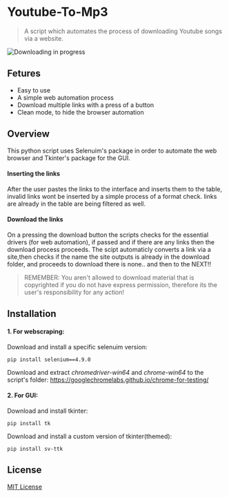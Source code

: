 # Youtube-To-Mp3
>A script which automates the process of downloading Youtube songs via a website.

![Downloading in progress](https://github.com/MichaelMarkovsky/Youtube-To-Mp3/assets/133515749/bcab07cb-849e-4f5d-99ec-e382dcd409c9)

## Fetures
- Easy to use
- A simple web automation process
- Download multiple links with a press of a button
- Clean mode, to hide the browser automation

## Overview
This python script uses Selenuim's package in order to automate the web browser and Tkinter's package for the GUI.
#### Inserting the links
After the user pastes the links to the interface and inserts them to the table, invalid links wont be inserted by a simple
process of a format check.
links are already in the table are being filtered as well.

#### Download the links
On a pressing the download button the scripts checks for the essential drivers (for web automation),
if passed and if there are any links then the download process proceeds.
The scipt automaticly converts a link via a site,then checks if the name the site outputs is already in the download folder,
and proceeds to download there is none..
and then to the NEXT!!

> REMEMBER: You aren't allowed to download material that is copyrighted if you do not have express permission,
> therefore its the user's responsibility for any action!


## Installation
#### 1. For webscraping:
Download and install a specific selenuim version:
```
pip install selenium==4.9.0
```
Download and extract *chromedriver-win64* and *chrome-win64* to the script's folder:
https://googlechromelabs.github.io/chrome-for-testing/

#### 2. For GUI:
Download and install tkinter:
```
pip install tk
```

Download and install a custom version of tkinter(themed):
```
pip install sv-ttk
```
## License
[MIT License](LICENSE)
